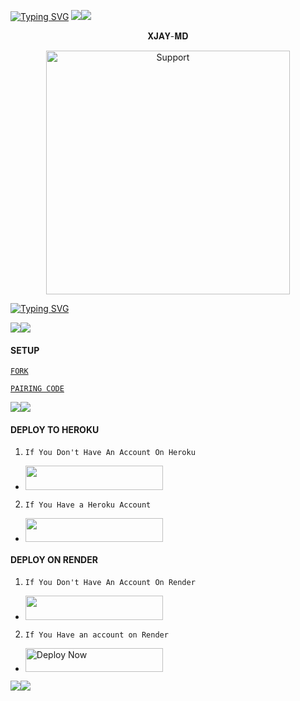 <a href="https://git.io/typing-svg"><img src="https://readme-typing-svg.demolab.com?font=Fira+Code&pause=1000&random=false&width=435&lines=𝐓𝐇𝐈𝐒+𝐈𝐒+𝐖𝐀𝐓𝐒𝐀𝐏𝐏+𝐁𝐎𝐓+𝐌𝐀𝐃𝐄+𝐁𝐘+𝐂𝐄𝐄𝐉𝐀𝐘+¶∆♥️🇰🇪" alt="Typing SVG" /></a>
<a><img src='https://i.imgur.com/LyHic3i.gif'/></a><a><img src='https://files.catbox.moe/5ixvs8.jpg'/></a>


<p align="center">                                                           𝐗𝐉𝐀𝐘-𝐌𝐃 
  

</p>
<p align="center"> 
  <a href="https://whatsapp.com/channel/0029VajweHxKQuJP6qnjLM31">
    <img alt=Support height="390" src="https://i.imgur.com/LyHic3i.gif"> 
    </p>
 
 
 


<a href="https://git.io/typing-svg"><img src="https://readme-typing-svg.demolab.com?font=Fira+Code&pause=1000&random=false&width=435&lines=𝐖𝐀𝐓𝐒𝐀𝐏𝐏-𝐁𝐎𝐓+𝐌𝐀𝐃𝐄+𝐁𝐘+𝐂𝐄𝐄𝐉𝐀𝐘+¶∆♥️🇰🇪" alt="Typing SVG" /></a>



<a><img src='https://i.imgur.com/LyHic3i.gif'/></a><a><img src='https://i.imgur.com/LyHic3i.gif'/></a>


#### SETUP 


[`FORK`](https://github.com/Next5x/TIMNASA_TMD1/fork)


 


[`PAIRING CODE`](https://timnasa-md42.onrender.com)
 

<a><img src='https://i.imgur.com/LyHic3i.gif'/></a><a><img src='https://i.imgur.com/LyHic3i.gif'/></a>


#### DEPLOY TO HEROKU 
1. `If You Don't Have An Account On Heroku`

- <a align="center"><a href="https://signup.heroku.com">
 <img src="https://img.shields.io/badge/Create%20Account%20Now-pink?style=for-the-badge&logo=heroku" width="220" height="38.45"/></a></p>

2. `If You Have a Heroku Account`

  - <a align="center"><a href="https://dashboard.heroku.com/new?template=https://github.com/Next5x/TIMNASA_TMD1"> <img src="https://img.shields.io/badge/DEPLOY%20NOW-green?style=for-the-badge&logo=heroku" width="220" height="38.45"/></a></p>


#### DEPLOY ON RENDER 
1. `If You Don't Have An Account On Render`
- <a href="https://dashboard.render.com/register"><img src="https://img.shields.io/badge/CREATE AN ACCOUNT NOW-h?color=orange&style=for-the-badge&logo=msi" width="220" height="38.45"/></a></p>

2. `If You Have an account on Render`
- <a href="https://render.com"><img title="Deploy Now" src="https://img.shields.io/badge/DEPLOY NOW-h?color=orange&style=for-the-badge&logo=msi" width="220" height="38.45"/></a></p>

<a><img src='https://i.imgur.com/LyHic3i.gif'/></a><a><img src='https://i.imgur.com/LyHic3i.gif'/></a>
